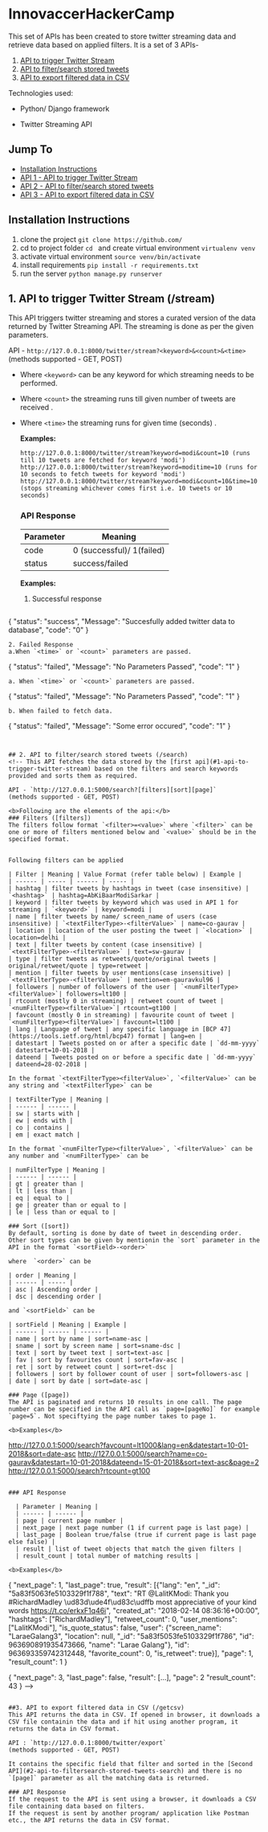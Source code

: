 # InnovaccerHackerCamp

This set of APIs has been created to store twitter streaming data and retrieve data based on applied filters. It is a set of 3 APIs-
1. [API to trigger Twitter Stream](#1-api-to-trigger-twitter-stream-stream)
2. [API to filter/search stored tweets](#2-api-to-filtersearch-stored-tweets-search)
3. [API to export filtered data in CSV](#3-api-to-export-filtered-data-in-csv-getcsv)

Technologies used:
  - Python/ Django framework
  <!-- - MongoDB (Hosted on MLab) -->
  - Twitter Streaming API
  
## Jump To
- [Installation Instructions](#installation-instructions)
- [API 1 - API to trigger Twitter Stream](#1-api-to-trigger-twitter-stream-stream)
- [API 2 - API to filter/search stored tweets](#2-api-to-filtersearch-stored-tweets-search)
- [API 3 - API to export filtered data in CSV](#3-api-to-export-filtered-data-in-csv-getcsv)
  
## Installation Instructions
  1. clone the project
  `git clone https://github.com/`
  2. cd to project folder `cd ` and create virtual environment
  `virtualenv venv`
  3. activate virtual environment
  `source venv/bin/activate`
  4. install requirements
  `pip install -r requirements.txt`
  5. run the server
  `python manage.py runserver`
   
## 1. API to trigger Twitter Stream (/stream)
This API triggers twitter streaming and stores a curated version of the data returned by Twitter Streaming API. The streaming is done as per the given parameters.

API - `http://127.0.0.1:8000/twitter/stream?<keyword>&<count>&<time>`
(methods supported - GET, POST)

- Where `<keyword>` can be any keyword for which streaming needs to be performed.
- Where `<count>` the streaming runs till given number of tweets are received .
- Where `<time>` the streaming runs for given time (seconds) .
    
  <b>Examples:</b>
  ```
  http://127.0.0.1:8000/twitter/stream?keyword=modi&count=10 (runs till 10 tweets are fetched for keyword 'modi')
  http://127.0.0.1:8000/twitter/stream?keyword=moditime=10 (runs for 10 seconds to fetch tweets for keyword 'modi')
  http://127.0.0.1:8000/twitter/stream?keyword=modi&count=10&time=10 (stops streaming whichever comes first i.e. 10 tweets or 10 seconds)
  ```
  ### API Response
  | Parameter | Meaning |
  | ------ | ------ |
  | code | 0 (successful)/ 1(failed) |
  | status | success/failed |


  
  <b>Examples:</b>
  
  1. Successful response
  ```
 {
    "status": "success",
    "Message": "Succesfully added twitter data to database",
    "code": "0"
}
  ```
  2. Failed Response
  a.When `<time>` or `<count>` parameters are passed.
  ```
  {
    "status": "failed",
    "Message": "No Parameters Passed",
    "code": "1"
    }

  ```
  a. When `<time>` or `<count>` parameters are passed.
  ```
  {
    "status": "failed",
    "Message": "No Parameters Passed",
    "code": "1"
    }
    
  ```
  b. When failed to fetch data.
  ```
  {
    "status": "failed",
    "Message": "Some error occured",
    "code": "1"
    }
    
  ```


## 2. API to filter/search stored tweets (/search)
<!-- This API fetches the data stored by the [first api](#1-api-to-trigger-twitter-stream) based on the filters and search keywords provided and sorts them as required.

API - `http://127.0.0.1:5000/search?[filters][sort][page]`
(methods supported - GET, POST)

<b>Following are the elements of the api:</b>
### Filters ([filters])
The filters follow format `<filter>=<value>` where `<filter>` can be one or more of filters mentioned below and `<value>` should be in the specified format. 
  
  
Following filters can be applied

  | Filter | Meaning | Value Format (refer table below) | Example |
  | ------ | ----- | ------ | ----- |
  | hashtag | filter tweets by hashtags in tweet (case insensitive) | `<hashtag>` | hashtag=AbKiBaarModiSarkar |
  | keyword | filter tweets by keyword which was used in API 1 for streaming | `<keyword>` | keyword=modi |
  | name | filter tweets by name/ screen_name of users (case insensitive) | `<textFilterType>-<filterValue>` | name=co-gaurav |
  | location | location of the user posting the tweet | `<location>` | location=delhi |
  | text | filter tweets by content (case insensitive) | `<textFilterType>-<filterValue>` | text=sw-gaurav |
  | type | filter tweets as retweets/quote/original tweets | original/retweet/quote | type=retweet |
  | mention | filter tweets by user mentions(case insensitive) | `<textFilterType>-<filterValue>` | mention=em-gauravkul96 |
  | followers | number of followers of the user | `<numFilterType><filterValue>`| followers=lt100 |
  | rtcount (mostly 0 in streaming) | retweet count of tweet | `<numFilterType><filterValue>`| rtcount=gt100 |
  | favcount (mostly 0 in streaming) | favourite count of tweet | `<numFilterType><filterValue>`| favcount=lt100 |
  | lang | Language of tweet | any specific language in [BCP 47](https://tools.ietf.org/html/bcp47) format | lang=en |
  | datestart | Tweets posted on or after a specific date | `dd-mm-yyyy` | datestart=10-01-2018 |
  | dateend | Tweets posted on or before a specific date | `dd-mm-yyyy` | dateend=28-02-2018 |
  
  In the format `<textFilterType><filterValue>`, `<filterValue>` can be any string and `<textFilterType>` can be

  | textFilterType | Meaning |
  | ------ | ------ |
  | sw | starts with |
  | ew | ends with |
  | co | contains |
  | em | exact match |
  
  In the format `<numFilterType><filterValue>`, `<filterValue>` can be any number and `<numFilterType>` can be

  | numFilterType | Meaning |
  | ------ | ------ |
  | gt | greater than |
  | lt | less than |
  | eq | equal to |
  | ge | greater than or equal to |
  | le | less than or equal to |
  
### Sort ([sort])
By default, sorting is done by date of tweet in descending order. Other sort types can be given by mentionin the `sort` parameter in the API in the format `<sortField>-<order>`

where  `<order>` can be

  | order | Meaning |
  | ------ | ----- |
  | asc | Ascending order |
  | dsc | descending order |
  
and `<sortField>` can be

  | sortField | Meaning | Example |
  | ------ | ------ | ------ |
  | name | sort by name | sort=name-asc |
  | sname | sort by screen name | sort=sname-dsc |
  | text | sort by tweet text | sort=text-asc |
  | fav | sort by favourites count | sort=fav-asc |
  | ret | sort by retweet count | sort=ret-dsc |
  | followers | sort by follower count of user | sort=followers-asc |
  | date | sort by date | sort=date-asc |
  
### Page ([page])
The API is paginated and returns 10 results in one call. The page number can be specified in the API call as `page=[pageNo]` for example `page=5`. Not speciftying the page number takes to page 1.

<b>Examples</b>
```
http://127.0.0.1:5000/search?favcount=lt1000&lang=en&datestart=10-01-2018&sort=date-asc
http://127.0.0.1:5000/search?name=co-gaurav&datestart=10-01-2018&dateend=15-01-2018&sort=text-asc&page=2
http://127.0.0.1:5000/search?rtcount=gt100
```

### API Response

  | Parameter | Meaning |
  | ------ | ------ |
  | page | current page number |
  | next_page | next page number (1 if current page is last page) |
  | last_page | Boolean true/false (true if current page is last page else false) |
  | result | list of tweet objects that match the given filters |
  | result_count | total number of matching results |
  
<b>Examples</b>
```
{
   "next_page": 1, 
   "last_page": true, 
   "result": [{"lang": "en", "_id": "5a83f5063fe5103329f1f788", "text": "RT @LalitKModi: Thank you #RichardMadley \ud83d\ude4f\ud83c\udffb most appreciative of your kind words  https://t.co/erkxF1q46i", "created_at": "2018-02-14 08:36:16+00:00", "hashtags": ["RichardMadley"], "retweet_count": 0, "user_mentions": ["LalitKModi"], "is_quote_status": false, "user": {"screen_name": "LaraeGalang3", "location": null, "_id": "5a83f5053fe5103329f1f786", "id": 963690891935473666, "name": "Larae Galang"}, "id": 963693359742312448, "favorite_count": 0, "is_retweet": true}],
   "page": 1,
   "result_count": 1
}

{
  "next_page": 3, 
  "last_page": false, 
  "result": [...], 
  "page": 2
  "result_count": 43
} -->
```

##3. API to export filtered data in CSV (/getcsv)
This API returns the data in CSV. If opened in browser, it downloads a CSV file containin the data and if hit using another program, it returns the data in CSV format.

API : `http://127.0.0.1:8000/twitter/export`
(methods supported - GET, POST)

It contains the specific field that filter and sorted in the [Second API](#2-api-to-filtersearch-stored-tweets-search) and there is no `[page]` parameter as all the matching data is returned.

### API Response
If the request to the API is sent using a browser, it downloads a CSV file containing data based on filters.
If the request is sent by another program/ application like Postman etc., the API returns the data in CSV format.
